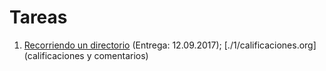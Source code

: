 # Tareas

1. [Recorriendo un directorio](./1/README.md) (Entrega: 12.09.2017);
   [./1/calificaciones.org](calificaciones y comentarios)
